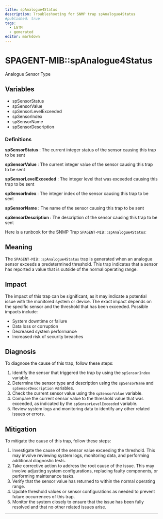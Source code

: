```yaml
---
title: spAnalogue4Status
description: Troubleshooting for SNMP trap spAnalogue4Status
#published: true
tags:
  - LGTM
  - generated
editor: markdown
---
```


# SPAGENT-MIB::spAnalogue4Status 

Analogue Sensor Type 


## Variables


  - spSensorStatus
  - spSensorValue
  - spSensorLevelExceeded
  - spSensorIndex
  - spSensorName
  - spSensorDescription 

### Definitions 


**spSensorStatus** 
: The current integer status of the sensor causing this trap to be sent 

**spSensorValue** 
: The current integer value of the sensor causing this trap to be sent 

**spSensorLevelExceeded** 
: The integer level that was exceeded causing this trap to be sent 

**spSensorIndex** 
: The integer index of the sensor causing this trap to be sent 

**spSensorName** 
: The name of the sensor causing this trap to be sent 

**spSensorDescription** 
: The description of the sensor causing this trap to be sent 


Here is a runbook for the SNMP Trap `SPAGENT-MIB::spAnalogue4Status`:

## Meaning

The `SPAGENT-MIB::spAnalogue4Status` trap is generated when an analogue sensor exceeds a predetermined threshold. This trap indicates that a sensor has reported a value that is outside of the normal operating range.

## Impact

The impact of this trap can be significant, as it may indicate a potential issue with the monitored system or device. The exact impact depends on the specific sensor and the threshold that has been exceeded. Possible impacts include:

* System downtime or failure
* Data loss or corruption
* Decreased system performance
* Increased risk of security breaches

## Diagnosis

To diagnose the cause of this trap, follow these steps:

1. Identify the sensor that triggered the trap by using the `spSensorIndex` variable.
2. Determine the sensor type and description using the `spSensorName` and `spSensorDescription` variables.
3. Check the current sensor value using the `spSensorValue` variable.
4. Compare the current sensor value to the threshold value that was exceeded, as indicated by the `spSensorLevelExceeded` variable.
5. Review system logs and monitoring data to identify any other related issues or errors.

## Mitigation

To mitigate the cause of this trap, follow these steps:

1. Investigate the cause of the sensor value exceeding the threshold. This may involve reviewing system logs, monitoring data, and performing additional diagnostic tests.
2. Take corrective action to address the root cause of the issue. This may involve adjusting system configurations, replacing faulty components, or performing maintenance tasks.
3. Verify that the sensor value has returned to within the normal operating range.
4. Update threshold values or sensor configurations as needed to prevent future occurrences of this trap.
5. Monitor the system closely to ensure that the issue has been fully resolved and that no other related issues arise.
---




